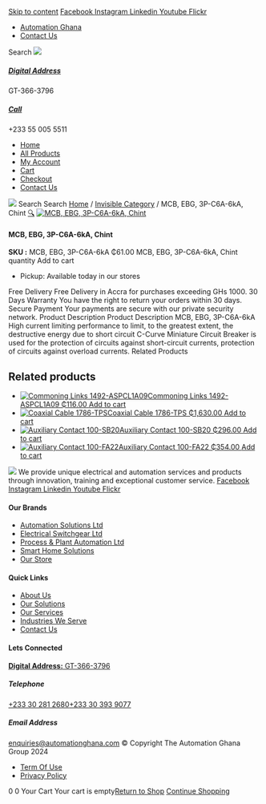 [Skip to content](https://store.automationghana.com/product/mcb-ebg-3p-c6a-6ka-chint/#content)
[ Facebook ](https://www.facebook.com/automationgh/) [ Instagram ](https://www.instagram.com/automationgh/) [ Linkedin ](https://www.linkedin.com/company/the-automation-ghana-limited/) [ Youtube ](https://www.youtube.com/channel/UCurrRDUSm5oIW39VXjn1u0w) [ Flickr ](https://www.flickr.com/photos/181794037@N07/)
  * [ Automation Ghana ](https://automationghana.com)
  * [ Contact Us ](https://store.automationghana.com/contact/)


Search
[ ![](https://store.automationghana.com/wp-content/uploads/2024/04/Website-TAGG-Logo-BLUE.png) ](https://store.automationghana.com/)
[ ](https://maps.app.goo.gl/m4xeaagWCNbLk4jM6)
#####  [ Digital Address ](https://maps.app.goo.gl/m4xeaagWCNbLk4jM6)
GT-366-3796 
[ ](tel:+233550055511)
#####  [ Call ](tel:+233550055511)
+233 55 005 5511 
  * [Home](https://store.automationghana.com/)
  * [All Products](https://store.automationghana.com/shop/)
  * [My Account](https://store.automationghana.com/my-account/)
  * [Cart](https://store.automationghana.com/cart/)
  * [Checkout](https://store.automationghana.com/checkout/)
  * [Contact Us](https://store.automationghana.com/contact/)


[![](https://store.automationghana.com/wp-content/uploads/2024/04/AutomationGhana_logo_white.png)](https://store.automationghana.com)
Search
Search
[Home](https://store.automationghana.com) / [Invisible Category](https://store.automationghana.com/product-category/invisible-category/) / MCB, EBG, 3P-C6A-6kA, Chint
[🔍](https://store.automationghana.com/product/mcb-ebg-3p-c6a-6ka-chint/)
[![MCB, EBG, 3P-C6A-6kA, Chint](https://store.automationghana.com/wp-content/uploads/2024/05/MCB-EBG-3P-C5A-6kA-Chint-600x614.jpg)](https://store.automationghana.com/wp-content/uploads/2024/05/MCB-EBG-3P-C5A-6kA-Chint.jpg)
####  MCB, EBG, 3P-C6A-6kA, Chint 
**SKU :** MCB, EBG, 3P-C6A-6kA 
₵61.00
MCB, EBG, 3P-C6A-6kA, Chint quantity
Add to cart
  * Pickup: Available today in our stores


Free Delivery 
Free Delivery in Accra for purchases exceeding GHs 1000. 
30 Days Warranty 
You have the right to return your orders within 30 days. 
Secure Payment 
Your payments are secure with our private security network. 
Product Description
Product Description
MCB, EBG, 3P-C6A-6kA High current limiting performance to limit, to the greatest extent, the destructive energy due to short circuit C-Curve Miniature Circuit Breaker is used for the protection of circuits against short-circuit currents, protection of circuits against overload currents.
Related Products 
## Related products
  * [![Commoning Links 1492-ASPCL1A09](https://store.automationghana.com/wp-content/uploads/2020/12/1492-ASPCL1A09.jpg)Commoning Links 1492-ASPCL1A09 ₵116.00 ](https://store.automationghana.com/product/commoning-links-1492-aspcl1a09/)
[Add to cart](https://store.automationghana.com/product/mcb-ebg-3p-c6a-6ka-chint/?add-to-cart=2985)
  * [![Coaxial Cable 1786-TPS](https://store.automationghana.com/wp-content/uploads/2020/12/1786-TPS-300x300.jpg)Coaxial Cable 1786-TPS ₵1,630.00 ](https://store.automationghana.com/product/coaxial-cable-1786-tps/)
[Add to cart](https://store.automationghana.com/product/mcb-ebg-3p-c6a-6ka-chint/?add-to-cart=2983)
  * [![Auxiliary Contact 100-SB20](https://store.automationghana.com/wp-content/uploads/2020/11/Allen-Bradley-100S-300x300.jpg)Auxiliary Contact 100-SB20 ₵296.00 ](https://store.automationghana.com/product/auxiliary-contact-100-sb20/)
[Add to cart](https://store.automationghana.com/product/mcb-ebg-3p-c6a-6ka-chint/?add-to-cart=2956)
  * [![Auxiliary Contact 100-FA22](https://store.automationghana.com/wp-content/uploads/2020/11/100-FA22-e1624027345370.jpg)Auxiliary Contact 100-FA22 ₵354.00 ](https://store.automationghana.com/product/auxiliary-contact-100-fa22-rockwell/)
[Add to cart](https://store.automationghana.com/product/mcb-ebg-3p-c6a-6ka-chint/?add-to-cart=2935)


![](https://store.automationghana.com/wp-content/uploads/2024/04/AutomationGhana_logo_white.png)
We provide unique electrical and automation services and products through innovation, training and exceptional customer service.
[ Facebook ](https://www.facebook.com/automationgh/) [ Instagram ](https://www.instagram.com/automationgh/) [ Linkedin ](https://www.linkedin.com/company/the-automation-ghana-limited/) [ Youtube ](https://www.youtube.com/channel/UCurrRDUSm5oIW39VXjn1u0w) [ Flickr ](https://www.flickr.com/photos/181794037@N07/)
#### Our Brands
  * [ Automation Solutions Ltd ](https://store.automationghana.com/product/mcb-ebg-3p-c6a-6ka-chint/)
  * [ Electrical Switchgear Ltd ](https://store.automationghana.com/product/mcb-ebg-3p-c6a-6ka-chint/)
  * [ Process & Plant Automation Ltd ](https://store.automationghana.com/product/mcb-ebg-3p-c6a-6ka-chint/)
  * [ Smart Home Solutions ](https://store.automationghana.com/product/mcb-ebg-3p-c6a-6ka-chint/)
  * [ Our Store ](https://store.automationghana.com/product/mcb-ebg-3p-c6a-6ka-chint/)


#### Quick Links
  * [ About Us ](https://store.automationghana.com/product/mcb-ebg-3p-c6a-6ka-chint/)
  * [ Our Solutions ](https://store.automationghana.com/product/mcb-ebg-3p-c6a-6ka-chint/)
  * [ Our Services ](https://store.automationghana.com/product/mcb-ebg-3p-c6a-6ka-chint/)
  * [ Industries We Serve ](https://store.automationghana.com/product/mcb-ebg-3p-c6a-6ka-chint/)
  * [ Contact Us ](https://store.automationghana.com/product/mcb-ebg-3p-c6a-6ka-chint/)


#### Lets Connected
[**Digital Address:** GT-366-3796](https://maps.app.goo.gl/m4xeaagWCNbLk4jM6)
#####  Telephone 
[ +233 30 281 2680](tel:+233302812680)[+233 30 393 9077](https://store.automationghana.com/product/mcb-ebg-3p-c6a-6ka-chint/+233303939077)
#####  Email Address 
enquiries@automationghana.com 
© Copyright The Automation Ghana Group 2024
  * [ Term Of Use ](https://store.automationghana.com/product/mcb-ebg-3p-c6a-6ka-chint/)
  * [ Privacy Policy ](https://store.automationghana.com/product/mcb-ebg-3p-c6a-6ka-chint/)


0
0
Your Cart
Your cart is empty[Return to Shop](https://store.automationghana.com/shop/)
[Continue Shopping](https://store.automationghana.com/product/mcb-ebg-3p-c6a-6ka-chint/)
